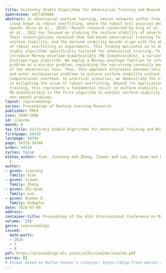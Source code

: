 ```yaml
---
title: Uniformly Stable Algorithms for Adversarial Training and Beyond
openreview: odCl49tWA6
abstract: In adversarial machine learning, neural networks suffer from a significant
  issue known as robust overfitting, where the robust test accuracy decreases over
  epochs (Rice et al., 2020). Recent research conducted by Xing et al., 2021;Xiao
  et al., 2022 has focused on studying the uniform stability of adversarial training.
  Their investigations revealed that SGD-based adversarial training fails to exhibit
  uniform stability, and the derived stability bounds align with the observed phenomenon
  of robust overfitting in experiments. This finding motivates us to develop uniformly
  stable algorithms specifically tailored for adversarial training. To this aim, we
  introduce Moreau envelope-$\mathcal{A}$ (ME-$\mathcal{A}$), a variant of the Moreau
  Envelope-type algorithm. We employ a Moreau envelope function to reframe the original
  problem as a min-min problem, separating the non-strong convexity and non-smoothness
  of the adversarial loss. Then, this approach alternates between solving the inner
  and outer minimization problems to achieve uniform stability without incurring additional
  computational overhead. In practical scenarios, we demonstrate the efficacy of ME-$\mathcal{A}$
  in mitigating the issue of robust overfitting. Beyond its application in adversarial
  training, this represents a fundamental result in uniform stability analysis, as
  ME-$\mathcal{A}$ is the first algorithm to exhibit uniform stability for weakly-convex,
  non-smooth problems.
layout: inproceedings
series: Proceedings of Machine Learning Research
publisher: PMLR
issn: 2640-3498
id: xiao24e
month: 0
tex_title: Uniformly Stable Algorithms for Adversarial Training and Beyond
firstpage: 54319
lastpage: 54340
page: 54319-54340
order: 54319
cycles: false
bibtex_author: Xiao, Jiancong and Zhang, Jiawei and Luo, Zhi-Quan and Ozdaglar, Asuman
  E.
author:
- given: Jiancong
  family: Xiao
- given: Jiawei
  family: Zhang
- given: Zhi-Quan
  family: Luo
- given: Asuman E.
  family: Ozdaglar
date: 2024-07-08
address:
container-title: Proceedings of the 41st International Conference on Machine Learning
volume: '235'
genre: inproceedings
issued:
  date-parts:
  - 2024
  - 7
  - 8
pdf: https://proceedings.mlr.press/v235/xiao24e/xiao24e.pdf
extras: []
# Format based on Martin Fenner's citeproc: https://blog.front-matter.io/posts/citeproc-yaml-for-bibliographies/
---
```

